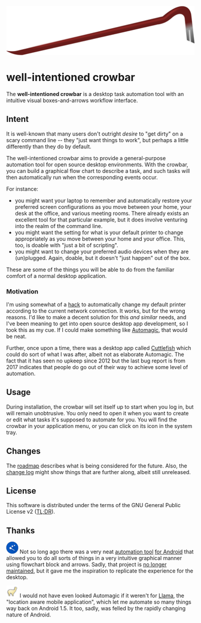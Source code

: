 ![](media/crowbar/crowbar-flat.svg)
# well-intentioned crowbar
The **well-intentioned crowbar** is a desktop task automation tool with an intuitive visual boxes-and-arrows workflow interface.

## Intent

It is well-known that many users don't outright _desire_ to "get dirty" on a scary command line -- they "just want things to work", but perhaps a little differently than they do by default.

The well-intentioned crowbar aims to provide a general-purpose automation tool for open source desktop environments. With the crowbar, you can build a graphical flow chart to describe a task, and such tasks will then automatically run when the corresponding events occur.

For instance:
 - you might want your laptop to remember and automatically restore your preferred screen configurations as you move between your home, your desk at the office, and various meeting rooms. There already exists an excellent tool for that particular example, but it does involve venturing into the realm of the command line.
 - you might want the setting for what is your default printer to change appropriately as you move between your home and your office. This, too, is doable with "just a bit of scripting".
 - you might want to change your preferred audio devices when they are (un)plugged. Again, doable, but it doesn't "just happen" out of the box.

These are some of the things you will be able to do from the familiar comfort of a normal desktop application.

### Motivation

I'm using somewhat of a [hack](https://github.com/Noughtnaut/noughty-autorandr) to automatically change my default printer according to the current network connection. It works, but for the wrong reasons. I'd like to make a decent solution for this _and similar_ needs, and I've been meaning to get into open source desktop app development, so I took this as my cue. If I could make something like [Automagic](http://automagic4android.com/), that would be neat.

Further, once upon a time, there was a desktop app called [Cuttlefish](https://launchpad.net/cuttlefish) which could do sort of what I was after, albeit not as elaborate Automagic. The fact that it has seen no upkeep since 2012 but the last bug report is from 2017 indicates that people do go out of their way to achieve some level of automation.

<!--- TODO
## Installation
--->

## Usage

During installation, the crowbar will set itself up to start when you log in, but will remain unobtrusive. You only need to open it when you want to create or edit what tasks it's supposed to automate for you. You will find the crowbar in your application menu, or you can click on its icon in the system tray.


## Changes

The [roadmap](ROADMAP.md) describes what is being considered for the future. Also, the [change log](CHANGELOG.md#unreleased) might show things that are further along, albeit still unreleased.

<!---
#TODO
## Contributing
--->

## License

This software is distributed under the terms of the GNU General Public License v2 ([TL;DR](https://tldrlegal.com/license/gnu-general-public-license-v2)).

## Thanks

<!---
### Heritage
--->
![automagic icon](media/heritage/automagic-icon-32.png) Not so long ago there was a very neat [automation tool](http://automagic4android.com/) [for Android](https://play.google.com/store/apps/details?id=ch.gridvision.ppam.androidautomagic) that allowed you to do all sorts of things in a very intuitive graphical manner using flowchart block and arrows. Sadly, that project is [no longer maintained](http://automagic4android.com/forum/viewtopic.php?f=5&t=8787), but it gave me the inspiration to replicate the experience for the desktop.

![Llama](media/heritage/llama-32.png) I would not have even looked Automagic if it weren't for [Llama](http://kebabapps.blogspot.com/), the "location aware mobile application", which let me automate so many things way back on Android 1.5. It too, sadly, was felled by the rapidly changing nature of Android.

<!---
### Contributors
--->
